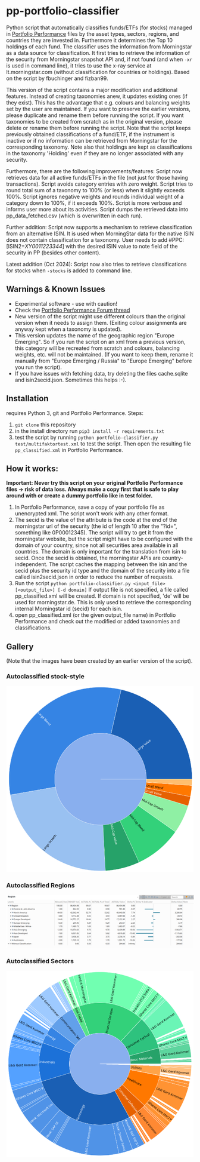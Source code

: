 # pp-portfolio-classifier


Python script that automatically classifies funds/ETFs (for stocks) managed in [Portfolio Performance](https://www.portfolio-performance.info/) files by the asset types, sectors, regions, and countries they are invested in. Furthermore it determines the Top 10 holdings of each fund. The classifier uses the information from Morningstar as a data source for classification. It first tries to retrieve the information of the security from Morningstar snapshot API and, if not found (and when `-xr` is used in command line), it tries to use the x-ray service at lt.morningstar.com (without classification for countries or holdings).
Based on the script by fbuchinger and fizban99.

This version of the script contains a major modification and additional features. Instead of creating taxonomies anew, it updates existing ones (if they exist). This has the advantage that e.g. colours and balancing weights set by the user are maintained. If you want to preserve the earlier versions, please duplicate and rename them before running the script. If you want taxonomies to be created from scratch as in the original version, please delete or rename them before running the script. Note that the script keeps previously obtained classifications of a fund/ETF, if the instrument is inactive or if no information can be retrieved from Morningstar for the corresponding taxonomy. Note also that holdings are kept as classifications in the taxonomy 'Holding' even if they are no longer associated with any security.

Furthermore, there are the following improvements/features: Script now retrieves data for all active funds/ETFs in the file (not just for those having transactions). Script avoids category entries with zero weight. Script tries to round total sum of a taxonomy to 100% (or less) when it slightly exceeds 100%. Script ignores negative weights and rounds individual weight of a category down to 100%, if it exceeds 100%. Script is more verbose and informs user more about its activities. Script dumps the retrieved data into pp_data_fetched.csv (which is overwritten in each run).

Further addition: Script now supports a mechanism to retrieve classification from an alternative ISIN. It is used when MorningStar data for the native ISIN does not contain classification for a taxonomy. User needs to add #PPC:[ISIN2=*XY0011223344*] with the desired ISIN value to note field of the security in PP (besides other content).

Latest addition (Oct 2024): Script now also tries to retrieve classifications for stocks when `-stocks` is added to command line.
 
## Warnings & Known Issues
- Experimental software - use with caution! 
- Check the [Portfolio Performance Forum thread](https://forum.portfolio-performance.info/t/automatic-import-of-classifications/14672)
- New version of the script might use different colours than the original version when it needs to assign them. (Exiting colour assignments are anyway kept when a taxonomy is updated).
- This version updates the name of the geographic region "Europe Emerging". So if you run the script on an xml from a previous version, this category will be recreated from scratch and colours, balancing weights, etc. will not be maintained. (If you want to keep them, rename it manually from "Europe Emerging / Russia" to "Europe Emerging" before you run the script).
- If you have issues with fetching data, try deleting the files cache.sqlite and isin2secid.json. Sometimes this helps :-).

## Installation
requires Python 3, git and Portfolio Performance.
Steps:
1. `git clone` this repository
2. in the install directory run `pip3 install -r requirements.txt`
3. test the script by running `python portfolio-classifier.py test/multifaktortest.xml` to test the script. Then open the resulting file `pp_classified.xml` in Portfolio Performance.

## How it works:

**Important: Never try this script on your original Portfolio Performance files -> risk of data loss. Always make a copy first that is safe to play around with or create a dummy portfolio like in test folder.**

1. In Portfolio Performance, save a copy of your portfolio file as unencrypted xml. The script won't work with any other format.
2. The secid is the value of the attribute is the code at the end of the morningstar url of the security (the id of length 10 after the  "?id=", something like 0P00012345). The script will try to get it from the morningstar website, but the script might have to be configured with the domain of your country, since not all securities area available in all countries. The domain is only important for the translation from isin to secid. Once the secid is obtained, the morningstar APIs are country-independent. The script caches the mapping between the isin and the secid plus the security id type and the domain of the security into a file called isin2secid.json in order to reduce the number of requests.
3. Run the script `python portfolio-classifier.py <input_file> [<output_file>] [-d domain]` If output file is not specified, a file called pp_classified.xml will be created. If domain is not specified, 'de' will be used for morningstar.de. This is only used to retrieve the corresponding internal Morningstar id (secid) for each isin.
4. open pp_classified.xml (or the given output_file name) in Portfolio Performance and check out the modified or added taxonomies and classifications.


## Gallery
(Note that the images have been created by an earlier version of the script).

### Autoclassified stock-style
<img src="docs/img/autoclassified-stock-style.png" alt="Autoclassified Security types" width="600"/>



### Autoclassified Regions
<img src="docs/img/autoclassified-regions.png" alt="Autoclassified Regions" width="600"/>



### Autoclassified Sectors
<img src="docs/img/autoclassified-sectors.png" alt="Autoclassified Sectors" width="600"/>

